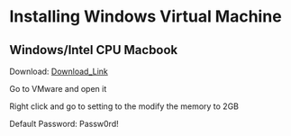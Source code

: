 # Installing Windows Virtual Machine

## Windows/Intel CPU Macbook
Download: [Download_Link](https://ln5.sync.com/dl/69a8cb2b0/k2xyv9ke-qevy6hgz-tavwxu3c-78858267/view/default/11829848200004)

Go to VMware and open it

Right click and go to setting to the modify the memory to 2GB

Default Password: Passw0rd!
